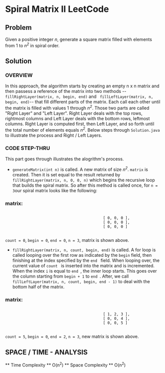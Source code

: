 # Spiral Matrix II LeetCode # 

## Problem ## 

Given a positive integer *n*, generate a square matrix filled with elements from 1 to *n<sup>2</sup>* in spiral order.

## Solution ## 

### OVERVIEW ### 
In this approach, the algorithm starts by creating an empty n x n matrix and then passess a reference of the matrix into two methods -- ``` fillRightLayer(matrix, n, begin, end)``` and ``` fillLeftLayer(matrix, n, begin, end)```-- that fill different parts of the matrix. Each call each other until the matrix is filled with values 1 through *n<sup>2</sup>*. Those two parts are called "Right Layer" and "Left Layer". Right Layer deals with the top rows, rightmost columns and Left Layer deals with the bottom rows, leftmost columns. Right Layer is computed first, then Left Layer, and so forth until the total number of elements equals *n<sup>2</sup>*. Below steps through ``` Solution.java ``` to illustrate the process and Right / Left Layers. 

### CODE STEP-THRU ### 
This part goes through illustrates the alogrithm's process. 

 - ```generateMatrix(int n)``` is called. A new matrix of size *n<sup>2</sup>*. ```matrix``` is created. Then it is set equal to the result returned by ```fillRightLayer(matrix, n, 0, 0, n)``` which begins the recursive loop that builds the spiral matrix. So after this method is called once,  for ```n = 3```our spiral matrix looks like the following:  
### matrix: #### 
```
                                       
                                            [ 0, 0, 0 ],
                                            [ 0, 0, 0 ],
                                            [ 0, 0, 0 ]
                                         
```
```count = 0```, ```begin = 0```, ```end = 0```, ```n = 3```, matrix is shown above.  
- ```fillRightLayer(matrix, n, count, begin, end)``` is called. A for loop is called looping over the first row as indicated by the ```begin``` field, then finishing at the index specified by the ```end ``` field. When looping over, the current value of ```count ``` is inserted into the matrix and is incremented.  When the index ```i``` is equal to ```end ```, the inner loop starts. This goes over the column starting from ```begin + 1``` to ```end ```. After, we call ```fillLeftLayer(matrix, n, count, begin, end - 1)``` to deal with the bottom half of the matrix. 

### matrix: #### 
```
                                       
                                            [ 1, 2, 3 ],
                                            [ 0, 0, 4 ],
                                            [ 0, 0, 5 ]
                                         
```
```count = 5```, ```begin = 0```, ```end = 2```, ```n = 3```, new matrix is shown above. 


## SPACE / TIME - ANALYSIS ### 

** Time Complexity ** O(n<sup>2</sup>) 
** Space Complexity **  O(n<sup>2</sup>) 
